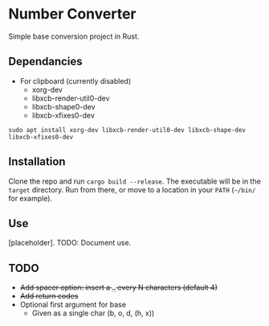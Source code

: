 # Number Converter

Simple base conversion project in Rust.

## Dependancies
- For clipboard (currently disabled)
  - xorg-dev
  - libxcb-render-util0-dev
  - libxcb-shape0-dev
  - libxcb-xfixes0-dev

`sudo apt install xorg-dev libxcb-render-util0-dev libxcb-shape-dev libxcb-xfixes0-dev`

## Installation
Clone the repo and run `cargo build --release`.  The executable will be in the `target` directory.  Run from there, or move to a location in your `PATH` (`~/bin/` for example).

## Use
[placeholder].  TODO: Document use.

## TODO
- ~~Add spacer option: insert a `_` every N characters (default 4)~~
- ~~Add return codes~~
- Optional first argument for base
	- Given as a single char (b, o, d, (h, x))
